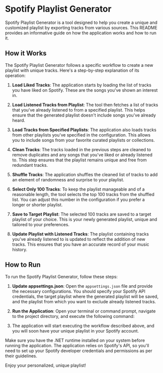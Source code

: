 ﻿# Spotify Playlist Generator

Spotify Playlist Generator is a tool designed to help you create a unique and customized playlist by exporting tracks from various sources. This README provides an informative guide on how the application works and how to run it.

## How it Works

The Spotify Playlist Generator follows a specific workflow to create a new playlist with unique tracks. Here's a step-by-step explanation of its operation:

1. **Load Liked Tracks**: The application starts by loading the list of tracks you have liked on Spotify. These are the songs you've shown an interest in.

2. **Load Listened Tracks from Playlist**: The tool then fetches a list of tracks that you've already listened to from a specified playlist. This helps ensure that the generated playlist doesn't include songs you've already heard.

3. **Load Tracks from Specified Playlists**: The application also loads tracks from other playlists you've specified in the configuration. This allows you to include songs from your favorite curated playlists or collections.

4. **Clean Tracks**: The tracks loaded in the previous steps are cleaned to remove duplicates and any songs that you've liked or already listened to. This step ensures that the playlist remains unique and free from redundant tracks.

5. **Shuffle Tracks**: The application shuffles the cleaned list of tracks to add an element of randomness and surprise to your playlist.

6. **Select Only 100 Tracks**: To keep the playlist manageable and of a reasonable length, the tool selects the top 100 tracks from the shuffled list. You can adjust this number in the configuration if you prefer a longer or shorter playlist.

7. **Save to Target Playlist**: The selected 100 tracks are saved to a target playlist of your choice. This is your newly generated playlist, unique and tailored to your preferences.

8. **Update Playlist with Listened Tracks**: The playlist containing tracks you've already listened to is updated to reflect the addition of new tracks. This ensures that you have an accurate record of your music history.

## How to Run

To run the Spotify Playlist Generator, follow these steps:

1. **Update appsettings.json**: Open the `appsettings.json` file and provide the necessary configurations. You should specify your Spotify API credentials, the target playlist where the generated playlist will be saved, and the playlist from which you want to exclude already listened tracks.

2. **Run the Application**: Open your terminal or command prompt, navigate to the project directory, and execute the following command:


3. The application will start executing the workflow described above, and you will soon have your unique playlist in your Spotify account.

Make sure you have the .NET runtime installed on your system before running the application. The application relies on Spotify's API, so you'll need to set up your Spotify developer credentials and permissions as per their guidelines.

Enjoy your personalized, unique playlist!

